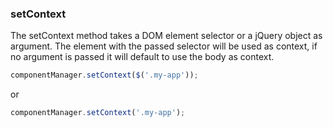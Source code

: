 ### <a name="setContext"></a> setContext

The setContext method takes a DOM element selector or a jQuery object as argument. The element with the passed selector will be used as context, if no argument is passed it will default to use the body as context.

```javascript
componentManager.setContext($('.my-app'));
```

or

```javascript
componentManager.setContext('.my-app');
```
